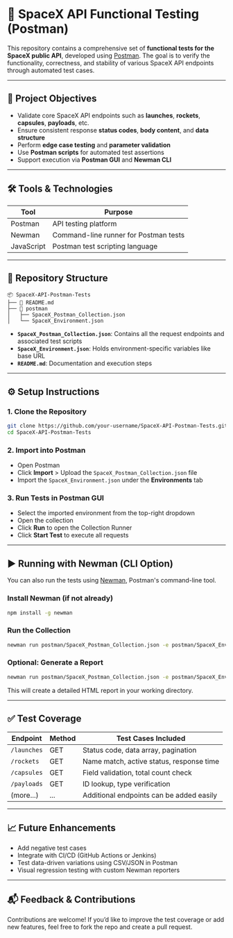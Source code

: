 # 🚀 SpaceX API Functional Testing (Postman)

This repository contains a comprehensive set of **functional tests for the SpaceX public API**, developed using [Postman](https://www.postman.com/). The goal is to verify the functionality, correctness, and stability of various SpaceX API endpoints through automated test cases.

---

## 📌 Project Objectives

- Validate core SpaceX API endpoints such as **launches**, **rockets**, **capsules**, **payloads**, etc.
- Ensure consistent response **status codes**, **body content**, and **data structure**
- Perform **edge case testing** and **parameter validation**
- Use **Postman scripts** for automated test assertions
- Support execution via **Postman GUI** and **Newman CLI**

---

## 🛠️ Tools & Technologies

| Tool      | Purpose                                 |
|-----------|------------------------------------------|
| Postman   | API testing platform                     |
| Newman    | Command-line runner for Postman tests    |
| JavaScript | Postman test scripting language         |

---

## 📁 Repository Structure

```
📦 SpaceX-API-Postman-Tests
├── 📄 README.md
├── 📂 postman
│   ├── SpaceX_Postman_Collection.json
│   └── SpaceX_Environment.json
```

- **`SpaceX_Postman_Collection.json`**: Contains all the request endpoints and associated test scripts
- **`SpaceX_Environment.json`**: Holds environment-specific variables like base URL
- **`README.md`**: Documentation and execution steps

---

## ⚙️ Setup Instructions

### 1. Clone the Repository
```bash
git clone https://github.com/your-username/SpaceX-API-Postman-Tests.git
cd SpaceX-API-Postman-Tests
```

### 2. Import into Postman

- Open Postman
- Click **Import** > Upload the `SpaceX_Postman_Collection.json` file
- Import the `SpaceX_Environment.json` under the **Environments** tab

### 3. Run Tests in Postman GUI

- Select the imported environment from the top-right dropdown
- Open the collection
- Click **Run** to open the Collection Runner
- Click **Start Test** to execute all requests

---

## ▶️ Running with Newman (CLI Option)

You can also run the tests using [Newman](https://www.npmjs.com/package/newman), Postman's command-line tool.

### Install Newman (if not already)
```bash
npm install -g newman
```

### Run the Collection
```bash
newman run postman/SpaceX_Postman_Collection.json -e postman/SpaceX_Environment.json
```

### Optional: Generate a Report
```bash
newman run postman/SpaceX_Postman_Collection.json -e postman/SpaceX_Environment.json -r cli,html
```

This will create a detailed HTML report in your working directory.

---

## ✅ Test Coverage

| Endpoint         | Method | Test Cases Included                          |
|------------------|--------|-----------------------------------------------|
| `/launches`      | GET    | Status code, data array, pagination          |
| `/rockets`       | GET    | Name match, active status, response time     |
| `/capsules`      | GET    | Field validation, total count check          |
| `/payloads`      | GET    | ID lookup, type verification                 |
| (more...)        | ...    | Additional endpoints can be added easily     |

---

## 📈 Future Enhancements

- Add negative test cases
- Integrate with CI/CD (GitHub Actions or Jenkins)
- Test data-driven variations using CSV/JSON in Postman
- Visual regression testing with custom Newman reporters

---

## 📬 Feedback & Contributions

Contributions are welcome! If you’d like to improve the test coverage or add new features, feel free to fork the repo and create a pull request.
